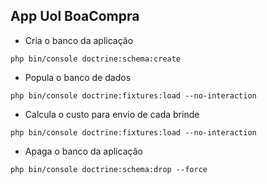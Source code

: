 ## App Uol BoaCompra

- Cria o banco da aplicação
```console
php bin/console doctrine:schema:create
```

- Popula o banco de dados
````console
php bin/console doctrine:fixtures:load --no-interaction
````

- Calcula o custo para envio de cada brinde
````console
php bin/console doctrine:fixtures:load --no-interaction
````

- Apaga o banco da aplicação
````console
php bin/console doctrine:schema:drop --force
````